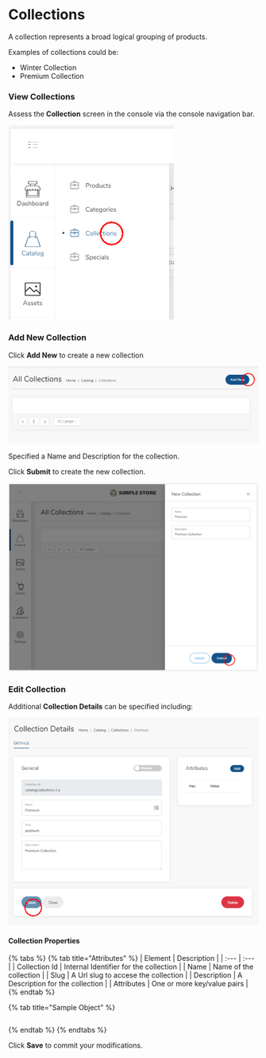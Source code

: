 # Collections

A collection represents a broad logical grouping of products.

Examples of collections could be:

* Winter Collection
* Premium Collection

### View Collections

Assess the **Collection** screen in the console via the console navigation bar.

![](../.gitbook/assets/image%20%2824%29.png)



### Add New Collection

Click **Add New** to create a new collection

![](../.gitbook/assets/image%20%284%29.png)

Specified a Name and Description for the collection.

Click **Submit** to create the new collection.

![](../.gitbook/assets/image.png)



### Edit Collection

Additional **Collection Details** can be specified including:

![](../.gitbook/assets/image%20%2811%29.png)

#### Collection Properties

{% tabs %}
{% tab title="Attributes" %}
| Element | Description |
| :--- | :--- |
| Collection Id | Internal Identifier for the collection |
| Name | Name of the collection |
| Slug | A Url slug to accese the collection |
| Description | A Description for the collection |
| Attributes | One or more key/value pairs |
{% endtab %}

{% tab title="Sample Object" %}
```text

```
{% endtab %}
{% endtabs %}

Click **Save** to commit your modifications.

